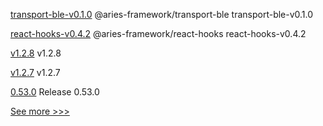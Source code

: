 
[transport-ble-v0.1.0](https://github.com/hyperledger/aries-framework-javascript-ext/releases/tag/transport-ble-v0.1.0) @aries-framework/transport-ble transport-ble-v0.1.0

[react-hooks-v0.4.2](https://github.com/hyperledger/aries-framework-javascript-ext/releases/tag/react-hooks-v0.4.2) @aries-framework/react-hooks react-hooks-v0.4.2

[v1.2.8](https://github.com/hyperledger/firefly-transaction-manager/releases/tag/v1.2.8) v1.2.8

[v1.2.7](https://github.com/hyperledger/firefly-common/releases/tag/v1.2.7) v1.2.7

[0.53.0](https://github.com/hyperledger/aries-vcx/releases/tag/0.53.0) Release 0.53.0


[See more >>>](https://start-here.hyperledger.org/releases)
